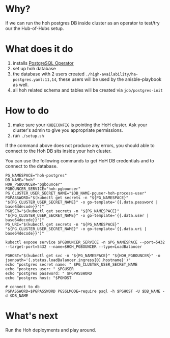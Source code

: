 # Why?
If we can run the hoh postgres DB inside cluster as an operator to test/try our the Hub-of-Hubs setup.

# What does it do
1. installs [PostgreSQL Operator](https://access.crunchydata.com/documentation/postgres-operator/v5/)
2. set up hoh database
3. the database with 2 users created `./high-availability/ha-postgres.yaml:11,14`, these users will be used by the anisble-playbook as well.
4. all hoh related schema and tables will be created via `job/postgres-init`

# How to do
1. make sure your `KUBECONFIG` is pointing the HoH cluster. Ask your cluster's admin to give you appropriate permissions.
2. run `./setup.sh`

If the command above does not produce any errors, you should able to connect to the Hoh DB sits inside your hoh cluster.

You can use the following commands to get HoH DB credentials and to connect to the database.
```
PG_NAMESPACE="hoh-postgres"
DB_NAME="hoh"
HOH_PGBOUNCER="pgbouncer"
PGBOUNCER_SERVICE="hoh-pgbouncer"
PG_CLUSTER_USER_SECRET_NAME="$DB_NAME-pguser-hoh-process-user"
PGPASSWORD="$(kubectl get secrets -n "${PG_NAMESPACE}" "${PG_CLUSTER_USER_SECRET_NAME}" -o go-template='{{.data.password | base64decode}}')"
PGUSER="$(kubectl get secrets -n "${PG_NAMESPACE}" "${PG_CLUSTER_USER_SECRET_NAME}" -o go-template='{{.data.user | base64decode}}')"
PG_URI="$(kubectl get secrets -n "${PG_NAMESPACE}" "${PG_CLUSTER_USER_SECRET_NAME}" -o go-template='{{.data.uri | base64decode}}')"

kubectl expose service $PGBOUNCER_SERVICE -n $PG_NAMESPACE --port=5432 --target-port=5432 --name=$HOH_PGBOUNCER --type=LoadBalancer

PGHOST="$(kubectl get svc -n "${PG_NAMESPACE}" "${HOH_PGBOUNCER}" -o jsonpath='{.status.loadBalancer.ingress[0].hostname}')"
echo "postgres secret name: " $PG_CLUSTER_USER_SECRET_NAME
echo "postgres user: " $PGUSER
echo "postgres password: " $PGPASSWORD
echo "postgres host: "$PGHOST

# connect to db
PGPASSWORD=$PGPASSWORD PGSSLMODE=require psql -h $PGHOST -U $DB_NAME -d $DB_NAME

```

# What's next
Run the Hoh deployments and play around.
